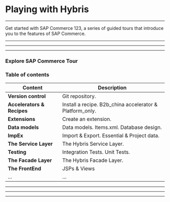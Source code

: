 # Playing with Hybris
---

Get started with SAP Commerce 123, a series of guided tours that introduce you to the features of SAP Commerce.

---
---
---

### Explore SAP Commerce Tour
### Table of contents

| **Content**                             | **Description**                                                     |
| -----------                             | -----------                                                         |
| **Version control**                     | Git repository.                                                     |
| **Accelerators & Recipes**              | Install a recipe. B2b_china accelerator & Platform_only.            |
| **Extensions**                          | Create an extension.                                                |
| **Data models**                         | Data models. Items.xml. Database design.                            |
| **ImpEx**                               | Import & Export. Essential & Project data.                          |
| **The Service Layer**                   | The Hybris Service Layer.                                           |
| **Testing**                             | Integration Tests. Unit Tests.                                      |
| **The Facade Layer**                    | The Hybris Facade Layer.                                            |
| **The FrontEnd**                        | JSPs & Views                                                        |
| ...                                     | ...                                                                 |

---
---
---
